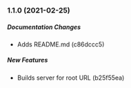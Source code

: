 ### 1.1.0 (2021-02-25)

##### Documentation Changes

*  Adds README.md (c86dccc5)

##### New Features

*  Builds server for root URL (b25f55ea)


